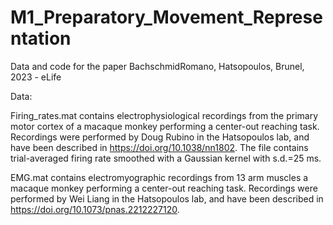 # M1_Preparatory_Movement_Representation
Data and code for the paper BachschmidRomano, Hatsopoulos, Brunel, 2023 - eLife

Data:

Firing_rates.mat contains electrophysiological recordings from the primary motor cortex of a macaque monkey performing a center-out reaching task. Recordings were performed by Doug Rubino in the Hatsopoulos lab, and have been described in https://doi.org/10.1038/nn1802. The file contains trial-averaged firing rate smoothed with a Gaussian kernel with s.d.=25 ms.

EMG.mat contains electromyographic recordings from 13 arm muscles a macaque monkey performing a center-out reaching task. Recordings were performed by Wei Liang in the Hatsopoulos lab, and have been described in https://doi.org/10.1073/pnas.2212227120.
